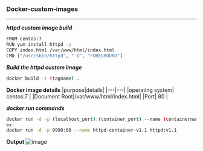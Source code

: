 ### Docker-custom-images
---

**_httpd custom image build_**

```bash
FROM centos:7
RUN yum install httpd -y
COPY index.html /var/www/html/index.html
CMD ["/usr/sbin/httpd", "-D", "FOREGROUND"]
```
**_Build the httpd custom image_**
```bash
docker build -t (tagname) .
```
**Docker image details**
|purpose|details|
|---|---|
|operating system| centos:7 |
|Document Root|/var/www/html/index.html|
|Port| 80 |

**_docker run commands_**

```bash
docker run -d -p (localhost_port):(container_port) --name (containername) (imagename)
ex:
docker run -d -p 9990:80 --name httpd-container-v1.1 httpd:v1.1
```
**Output**
![image](https://user-images.githubusercontent.com/91359308/169489103-86482fc6-4e30-41c8-b2f3-ca1e9a89740f.png)
